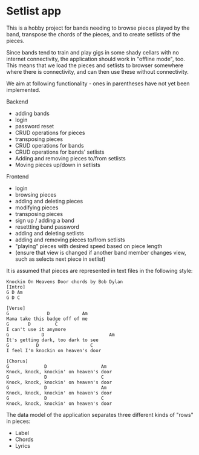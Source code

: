 # Setlist app

This is a hobby project for bands needing to browse pieces played by the band, transpose the chords of the pieces, and to create setlists of the pieces.

Since bands tend to train and play gigs in some shady cellars with no internet connectivity, the application should work in "offline mode", too. This means that we load the pieces and setlists to browser somewhere where there is connectivity, and can then use these without connectivity.

We aim at following functionality - ones in parentheses have not yet been implemented.

Backend

- adding bands
- login
- password reset
- CRUD operations for pieces
- transposing pieces
- CRUD operations for bands
- CRUD operations for bands' setlists
- Adding and removing pieces to/from setlists
- Moving pieces up/down in setlists

Frontend

- login
- browsing pieces
- adding and deleting pieces
- modifying pieces
- transposing pieces
- sign up / adding a band
- resettting band password
- adding and deleting setlists
- adding and removing pieces to/from setlists
- "playing" pieces with desired speed based on piece length
- (ensure that view is changed if another band member changes view, such as selects next piece in setlist)

It is assumed that pieces are represented in text files in the following style:

```
Knockin On Heavens Door chords by Bob Dylan
[Intro]
G D Am
G D C

[Verse]
G              D            Am
Mama take this badge off of me
G       D         C
I can't use it anymore
G            D                        Am
It's getting dark, too dark to see
G          D                   C
I feel I'm knockin on heaven's door

[Chorus]
G             D                    Am
Knock, knock, knockin' on heaven's door
G             D                    C
Knock, knock, knockin' on heaven's door
G             D                    Am
Knock, knock, knockin' on heaven's door
G             D                    C
Knock, knock, knockin' on heaven's door
```

The data model of the application separates three different kinds of "rows" in pieces:

- Label
- Chords
- Lyrics
